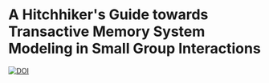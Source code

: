 # A Hitchhiker's Guide towards Transactive Memory System Modeling in Small Group Interactions

[![DOI](https://zenodo.org/badge/doi/10.1145/3461615.3485414.svg)](http://dx.doi.org/10.1145/3461615.3485414)

